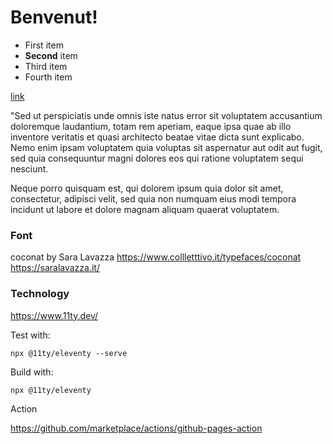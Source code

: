 # Benvenut!

- First item
- **Second** item
- Third item
- Fourth item

[link](lichfolky.github.io)

"Sed ut perspiciatis unde omnis iste natus error sit voluptatem accusantium doloremque laudantium, totam rem aperiam, eaque ipsa quae ab illo inventore veritatis et quasi architecto beatae vitae dicta sunt explicabo. Nemo enim ipsam voluptatem quia voluptas sit aspernatur aut odit aut fugit, sed quia consequuntur magni dolores eos qui ratione voluptatem sequi nesciunt.  

Neque porro quisquam est, qui dolorem ipsum quia dolor sit amet, consectetur, adipisci velit, sed quia non numquam eius modi tempora incidunt ut labore et dolore magnam aliquam quaerat voluptatem.


### Font
coconat by Sara Lavazza
https://www.collletttivo.it/typefaces/coconat
https://saralavazza.it/


### Technology

https://www.11ty.dev/

Test with:
```
npx @11ty/eleventy --serve

```
Build with:
```
npx @11ty/eleventy
```


Action

https://github.com/marketplace/actions/github-pages-action